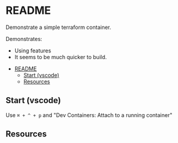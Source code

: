 # README

Demonstrate a simple terraform container.  

Demonstrates:

* Using features
* It seems to be much quicker to build.  

- [README](#readme)
  - [Start (vscode)](#start-vscode)
  - [Resources](#resources)

## Start (vscode)

Use `⌘ + ^ + p` and "Dev Containers: Attach to a running container"

## Resources

